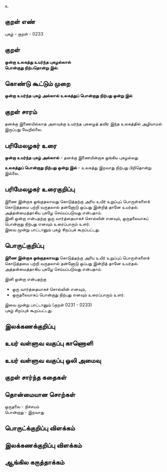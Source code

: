 உ

## குறள் எண் 

புகழ்  - குறள் - 0233  

## குறள் 

**ஒன்றா உலகத்து உயர்ந்த புகழல்லால்  
பொன்றாது நிற்பதொன்று இல்.** 

## கொண்டு கூட்டும் முறை

**ஒன்றா உயர்ந்த புகழ் அல்லால் உலகத்துப் பொன்றாது நிற்பது ஒன்று இல்**  

## குறள் சாரம் 

தனக்கு இணையில்லாத அளவுக்கு உயர்ந்த புகழைத் தவிர இந்த உலகத்தில் அழியாமல் இருப்பது வேறில்லை.

## பரிமேலழகர் உரை

**ஒன்றா உயர்ந்த புகழ் அல்லால்** - தனக்கு இணையின்றாக ஓங்கிய புகழல்லது  

**உலகத்துப் பொன்றாது நிற்பது ஒன்று இல்** - உலகத்து இறவாது நிற்பது பிறிதொன்று இல்லை.  

## பரிமேலழகர் உரைகுறிப்பு   

இணை இன்றாக ஓங்குதலாவது கொடுத்தற்கு அரிய உயிர் உறுப்புப் பொருள்களைக் கொடுத்தமை பற்றி வருதலால் தன்னோடு ஒப்பது இன்றித் தானே உயர்தல்.  
அத்தன்மைத்தாகிய புகழே செய்யப்படுவது என்பதாம்.  
இனி ஒன்றா என்பதற்கு ஒரு வார்த்தையாகச் சொல்லின் எனவும், ஒருதலையாகப் பொன்றாது நிற்பது எனவும் உரைப்பாரும் உளர்.  
இவை மூன்று பாட்டானும் புகழ் சிறப்புக் கூறப்பட்டது.  

## பொருட்குறிப்பு 

**இணை இன்றாக ஓங்குதலாவது** கொடுத்தற்கு அரிய உயிர் உறுப்புப் பொருள்களைக் கொடுத்தமை பற்றி வருதலால் தன்னோடு ஒப்பது இன்றித் தானே உயர்தல்.  
அத்தன்மைத்தாகிய புகழே செய்யப்படுவது என்பதாம். 

இனி ஒன்றா என்பதற்கு  
* ஒரு வார்த்தையாகச் சொல்லின் எனவும்,  
* ஒருதலையாகப் பொன்றாது நிற்பது எனவும் உரைப்பாரும் உளர்.  

இவை மூன்று பாட்டானும் (குறள் 0231 - 0233)  
புகழ் சிறப்புக் கூறப்பட்டது.  

## இலக்கணக்குறிப்பு  


## உயர் வள்ளுவ வகுப்பு காணொளி


## உயர் வள்ளுவ வகுப்பு ஒலி அமைவு 

 
## குறள் சார்ந்த கதைகள் 


## தொன்மையான சொற்கள்

ஒருதலை - நிச்சயம்    
பொன்றாது - இறவாது 

## பொருட்க்குறிப்பு விளக்கம்


## இலக்கணக்குறிப்பு விளக்கம்


## ஆங்கில கருத்தாக்கம் 


